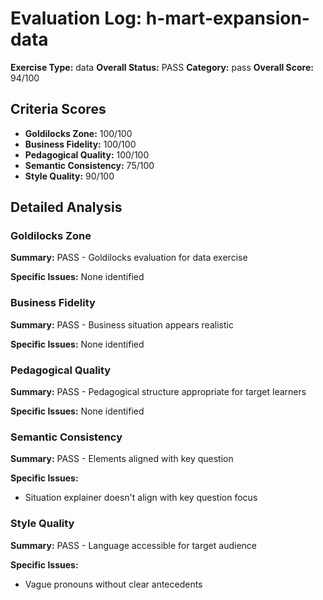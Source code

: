 # Evaluation Log: h-mart-expansion-data

**Exercise Type:** data
**Overall Status:** PASS
**Category:** pass
**Overall Score:** 94/100

## Criteria Scores

- **Goldilocks Zone:** 100/100
- **Business Fidelity:** 100/100
- **Pedagogical Quality:** 100/100
- **Semantic Consistency:** 75/100
- **Style Quality:** 90/100

## Detailed Analysis

### Goldilocks Zone
**Summary:** PASS - Goldilocks evaluation for data exercise

**Specific Issues:** None identified

### Business Fidelity
**Summary:** PASS - Business situation appears realistic

**Specific Issues:** None identified

### Pedagogical Quality
**Summary:** PASS - Pedagogical structure appropriate for target learners

**Specific Issues:** None identified

### Semantic Consistency
**Summary:** PASS - Elements aligned with key question

**Specific Issues:**
- Situation explainer doesn't align with key question focus

### Style Quality
**Summary:** PASS - Language accessible for target audience

**Specific Issues:**
- Vague pronouns without clear antecedents

